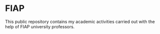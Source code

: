 # FIAP
This public repository contains my academic activities carried out with the help of FIAP university professors.
